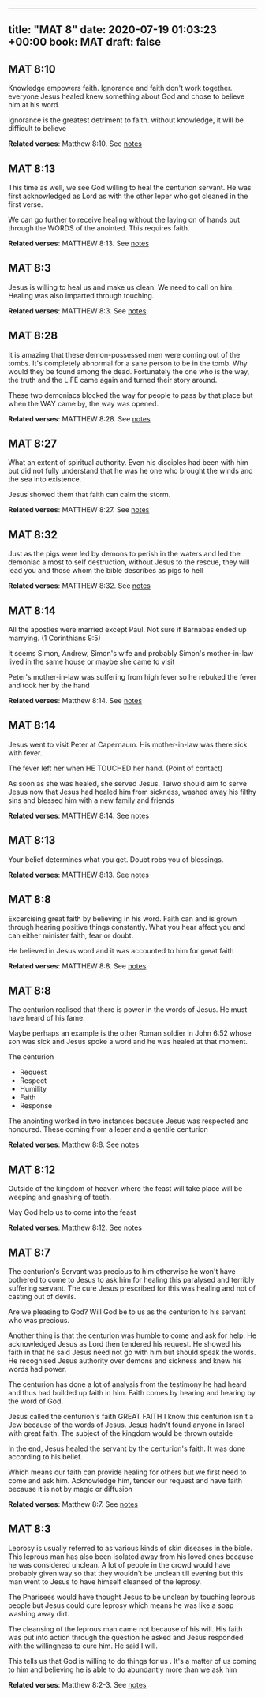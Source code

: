 
---
title: "MAT 8"
date: 2020-07-19 01:03:23 +00:00
book: MAT
draft: false
---

## MAT 8:10

Knowledge empowers faith. Ignorance and faith don't work together. everyone Jesus healed knew something about God and chose to believe him at his word. 

Ignorance is the greatest detriment to faith. without knowledge, it will be difficult to believe

**Related verses**: Matthew 8:10. See [notes](https://my.bible.com/notes/3476781088964862115)


## MAT 8:13

This time as well, we see God willing to heal the centurion servant. He was first acknowledged as Lord as with the other leper who got cleaned in the first verse.

We can go further to receive healing without the laying on of hands but through the WORDS of the anointed. This requires faith.

**Related verses**: MATTHEW 8:13. See [notes](https://my.bible.com/notes/2796598196494393356)


## MAT 8:3

Jesus is willing to heal us and make us clean. We need to call on him. Healing was also imparted through touching.

**Related verses**: MATTHEW 8:3. See [notes](https://my.bible.com/notes/2796595614673789927)


## MAT 8:28

It is amazing that these demon-possessed men were coming out of the tombs. It's completely abnormal for a sane person to be in the tomb. Why would they be found among the dead. Fortunately the one who is the way, the truth and the LIFE came again and turned their story around.

These two demoniacs blocked the way for people to pass by that place but when the WAY came by, the way was opened.

**Related verses**: MATTHEW 8:28. See [notes](https://my.bible.com/notes/2699586058702283247)


## MAT 8:27

What an extent of spiritual authority. Even his disciples had been with him but did not fully understand that he was he one who brought the winds and the sea into existence.

Jesus showed them that faith can calm the storm.

**Related verses**: MATTHEW 8:27. See [notes](https://my.bible.com/notes/2696363559067837278)


## MAT 8:32

Just as the pigs were led by demons to perish in the waters and led the demoniac almost to self destruction, without Jesus to the rescue, they will lead you and those whom the bible describes as pigs to hell

**Related verses**: MATTHEW 8:32. See [notes](https://my.bible.com/notes/2628262823633609273)


## MAT 8:14

All the apostles were married except Paul. Not sure if Barnabas ended up marrying.
(1 Corinthians 9:5)

It seems Simon, Andrew, Simon's wife and probably Simon's mother-in-law lived in the same house or maybe she came to visit

Peter's mother-in-law was suffering from high fever so he rebuked the fever and took her by the hand

**Related verses**: Matthew 8:14. See [notes](https://my.bible.com/notes/2560868637322502537)


## MAT 8:14

Jesus went to visit Peter at Capernaum. His mother-in-law was there sick with fever. 

The fever left her when HE TOUCHED her hand. (Point of contact)

As soon as she was healed, she served Jesus. Taiwo should aim to serve Jesus now that Jesus had healed him from sickness, washed away his filthy sins and blessed him with a new family and friends

**Related verses**: MATTHEW 8:14. See [notes](https://my.bible.com/notes/2560088691595535224)


## MAT 8:13

Your belief determines what you get. Doubt robs you of blessings.

**Related verses**: MATTHEW 8:13. See [notes](https://my.bible.com/notes/2560085274017915756)


## MAT 8:8

Excercising great faith by believing in his word. Faith can and is grown through hearing positive things constantly. What you hear affect you and can either minister faith, fear or doubt.

He believed in Jesus word and it was accounted to him for great faith

**Related verses**: MATTHEW 8:8. See [notes](https://my.bible.com/notes/2560076437491802948)


## MAT 8:8

The centurion realised that there is power in the words of Jesus. He must have heard of his fame. 

Maybe perhaps an example is the other Roman soldier in John 6:52 whose son was sick and Jesus spoke a word and he was healed at that moment.

The centurion 
- Request
- Respect
- Humility
- Faith
- Response

The anointing worked in two instances because Jesus was respected and honoured. These coming from a leper and a gentile centurion

**Related verses**: Matthew 8:8. See [notes](https://my.bible.com/notes/2560074096734626619)


## MAT 8:12

Outside of the kingdom of heaven where the feast will take place will be weeping and gnashing of teeth.

May God help us to come into the feast

**Related verses**: Matthew 8:12. See [notes](https://my.bible.com/notes/2501441786598908759)


## MAT 8:7

The centurion's Servant was precious to him otherwise he won't have bothered to come to Jesus to ask him for healing this paralysed and terribly suffering servant. The cure Jesus prescribed for this was healing and not of casting out of devils.

Are we pleasing to God? Will God be to us as the centurion to his servant who was precious.

Another thing is that the centurion was humble to come and ask for help. He acknowledged Jesus as Lord then tendered his request. He showed his faith in that he said Jesus need not go with him but should speak the words. He recognised Jesus authority over demons and sickness and knew his words had power.

The centurion has done a lot of analysis from the testimony he had heard and thus had builded up faith in him. Faith comes by hearing and hearing by the word of God.

Jesus called the centurion's faith GREAT FAITH
I know this centurion isn't a Jew because of the words of Jesus. Jesus hadn't found anyone in Israel with great faith. The subject of the kingdom would be thrown outside

In the end, Jesus healed the servant by the centurion's faith. It was done according to his belief.

Which means our faith can provide healing for others but we first need to come and ask him. Acknowledge him, tender our request and have faith because it is not by magic or diffusion

**Related verses**: Matthew 8:7. See [notes](https://my.bible.com/notes/2501434591362671436)


## MAT 8:3

Leprosy is usually referred to as various kinds of skin diseases in the bible. This leprous man has also been isolated away from his loved ones because he was considered unclean. A lot of people in the crowd would have probably given way so that they wouldn't be unclean till evening but this man went to Jesus to have himself cleansed of the leprosy. 

The Pharisees would have thought Jesus to be unclean by touching leprous people but Jesus could cure leprosy which means he was like a soap washing away dirt.

The cleansing of the leprous man came not because of his will. His faith was put into action through the question he asked and Jesus responded with the willingness to cure him. He said I will.

This tells us that God is willing to do things for us . It's a matter of us coming to him and believing he is able to do abundantly more than we ask him

**Related verses**: Matthew 8:2-3. See [notes](https://my.bible.com/notes/2501425973116527418)

